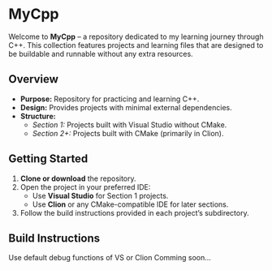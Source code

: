 # MyCpp

Welcome to **MyCpp** – a repository dedicated to my learning journey through C++. This collection features projects and learning files that are designed to be buildable and runnable without any extra resources.

## Overview

- **Purpose:** Repository for practicing and learning C++.
- **Design:** Provides projects with minimal external dependencies.
- **Structure:**
  - _Section 1:_ Projects built with Visual Studio without CMake.
  - _Section 2+:_ Projects built with CMake (primarily in Clion).

## Getting Started

1. **Clone or download** the repository.
2. Open the project in your preferred IDE:
   - Use **Visual Studio** for Section 1 projects.
   - Use **Clion** or any CMake-compatible IDE for later sections.
3. Follow the build instructions provided in each project’s subdirectory.

## Build Instructions

Use default debug functions of VS or Clion
Comming soon...
